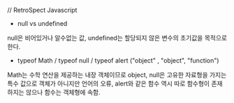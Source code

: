 // RetroSpect Javascript

- null vs undefined

null은 비어있거나 알수없는 값, undefined는 할당되지 않은 변수의 초기값을 목적으로 한다.

- typeof Math / typeof null / typeof alert ("object" , "object", "function")

Math는 수학 연산을 제공하는 내장 객체이므로 object, null은 고유한 자료형을 가지는 특수 값으로 객체가 아니지만 언어의 오류, alert와 같은 함수 역시
따로 함수형이 존재하지는 않으나 함수는 객체형에 속함.
